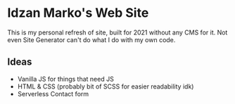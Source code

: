 # Idzan Marko's Web Site

This is my personal refresh of site, built for 2021 without any CMS for it. Not even Site Generator can't do what I do with my own code.

## Ideas

* Vanilla JS for things that need JS
* HTML & CSS (probably bit of SCSS for easier readability idk)
* Serverless Contact form